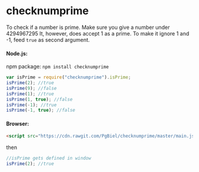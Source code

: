 # checknumprime

To check if a number is prime. Make sure you give a number under 4294967295
It, however, does accept 1 as a prime. To make it ignore 1 and -1, feed `true` as second argument.

#### Node.js:
npm package: `npm install checknumprime`

```js
var isPrime = require("checknumprime").isPrime;
isPrime(2); //true
isPrime(9); //false
isPrime(1); //true
isPrime(1, true); //false
isPrime(-1); //true
isPrime(-1, true); //false
```

#### Browser:
```html
<script src="https://cdn.rawgit.com/PgBiel/checknumprime/master/main.js"></script>
```
then
```js
//isPrime gets defined in window
isPrime(2); //true
```


